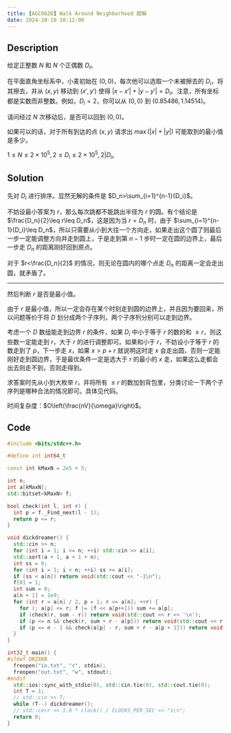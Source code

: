 ```yaml
---
title: [AGC062D] Walk Around Neighborhood 题解
date: 2024-10-10 10:12:00
---
```


## Description

给定正整数 $N$ 和 $N$ 个正偶数 $D_i$。

在平面直角坐标系中，小麦初始在 $(0,0)$，每次他可以选取一个未被擦去的 $D_i$，将其擦去，并从 $(x,y)$ 移动到 $(x',y')$ 使得 $|x-x'|+|y-y'|=D_i$。注意，所有坐标都是实数而非整数。例如，$D_i=2$，你可以从 $(0,0)$ 到 $(0.85486,1.14514)$。

请问经过 $N$ 次移动后，是否可以回到 $(0,0)$。

如果可以的话，对于所有到达的点 $(x,y)$ 请求出 $\max(|x|+|y|)$ 可能取到的最小值是多少。

$1\leq N\leq 2\times 10^5,2\leq D_i\leq 2\times 10^5,2|D_i$。

## Solution

先对 $D_i$ 进行排序。显然无解的条件是 $D_n>\sum_{i=1}^{n-1}{D_i}$。

不妨设最小答案为 $r$，那么每次跳都不能跳出半径为 $r$ 的圆。有个结论是 $\frac{D_n}{2}\leq r\leq D_n$，这是因为当 $r=D_n$ 时，由于 $\sum_{i=1}^{n-1}{D_i}\leq D_n$，所以只需要从小到大往一个方向走，如果走出这个圆了则最后一步一定能调整方向并走到圆上，于是走到第 $n-1$ 步时一定在圆的边界上，最后一步走 $D_n$ 的距离刚好回到原点。

对于 $r<\frac{D_n}{2}$ 的情况，则无论在圆内的哪个点走 $D_n$ 的距离一定会走出圆，就矛盾了。

---

然后判断 $r$ 是否是最小值。

由于 $r$ 是最小值，所以一定会存在某个时刻走到圆的边界上，并且因为要回来，所以问题等价于将 $D$ 划分成两个子序列，两个子序列分别可以走到边界。

考虑一个 $D$ 数组能走到边界 $r$ 的条件，如果 $D_i$ 中小于等于 $r$ 的数的和 $\geq r$，则这些数一定能走到 $r$，大于 $r$ 的进行调整即可。如果和小于 $r$，不妨设小于等于 $r$ 的数走到了 $p$，下一步走 $x$，如果 $x>p+r$ 就说明这时走 $x$ 会走出圆，否则一定能刚好走到圆边界，于是最优条件一定是选大于 $r$ 的最小的 $x$ 走，如果这么走都会出去则走不到，否则走得到。

求答案时先从小到大枚举 $r$，并将所有 $\leq r$ 的数加到背包里，分类讨论一下两个子序列是哪种合法的情况即可。具体见代码。

时间复杂度：$O\left(\frac{nV}{\omega}\right)$。

## Code

```cpp
#include <bits/stdc++.h>

#define int int64_t

const int kMaxN = 2e5 + 5;

int n;
int a[kMaxN];
std::bitset<kMaxN> f;

bool check(int l, int r) {
  int p = f._Find_next(l - 1);
  return p <= r;
}

void dickdreamer() {
  std::cin >> n;
  for (int i = 1; i <= n; ++i) std::cin >> a[i];
  std::sort(a + 1, a + 1 + n);
  int ss = 0;
  for (int i = 1; i < n; ++i) ss += a[i];
  if (ss < a[n]) return void(std::cout << "-1\n");
  f[0] = 1;
  int sum = 0;
  a[n + 1] = 1e9;
  for (int r = a[n] / 2, p = 1; r <= a[n]; ++r) {
    for (; a[p] <= r; f |= (f << a[p++])) sum += a[p];
    if (check(r, sum - r)) return void(std::cout << r << '\n');
    if (p <= n && check(r, sum + r - a[p])) return void(std::cout << r << '\n');
    if (p <= n - 1 && check(a[p] - r, sum + r - a[p + 1])) return void(std::cout << r << '\n');
  }
}

int32_t main() {
#ifdef ORZXKR
  freopen("in.txt", "r", stdin);
  freopen("out.txt", "w", stdout);
#endif
  std::ios::sync_with_stdio(0), std::cin.tie(0), std::cout.tie(0);
  int T = 1;
  // std::cin >> T;
  while (T--) dickdreamer();
  // std::cerr << 1.0 * clock() / CLOCKS_PER_SEC << "s\n";
  return 0;
}
```